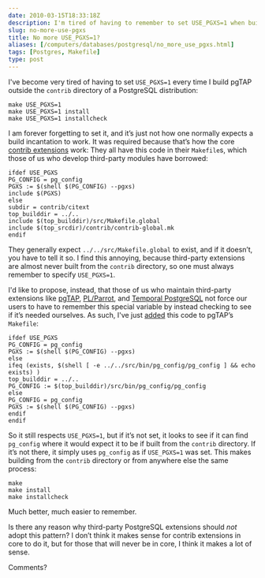 ```yaml
--- 
date: 2010-03-15T18:33:18Z
description: I'm tired of having to remember to set USE_PGXS=1 when building third-party PostgreSQL extensions like pgTAP. Aren’t you?
slug: no-more-use-pgxs
title: No more USE_PGXS=1?
aliases: [/computers/databases/postgresql/no_more_use_pgxs.html]
tags: [Postgres, Makefile]
type: post
---
```


<p>I've become very tired of having to set <code>USE_PGXS=1</code> every time I build pgTAP outside the <code>contrib</code> directory of a PostgreSQL distribution:</p>

<pre><code>make USE_PGXS=1
make USE_PGXS=1 install
make USE_PGXS=1 installcheck
</code></pre>

<p>I am forever forgetting to set it, and it’s just not how one normally expects
a build incantation to work. It was required because that’s how the core
<a href="http://www.postgresql.org/docs/8.4/static/contrib.html" title="PostgreSQL Documentation: “Additional Supplied Modules”">contrib extensions</a> work: They all have
this code in their <code>Makefile</code>s, which those of us who develop third-party
modules have borrowed:</p>

<pre><code>ifdef USE_PGXS
PG_CONFIG = pg_config
PGXS := $(shell $(PG_CONFIG) --pgxs)
include $(PGXS)
else
subdir = contrib/citext
top_builddir = ../..
include $(top_builddir)/src/Makefile.global
include $(top_srcdir)/contrib/contrib-global.mk
endif
</code></pre>

<p>They generally expect <code>../../src/Makefile.global</code> to exist, and if it doesn’t,
you have to tell it so. I find this annoying, because third-party extensions
are almost never built from the <code>contrib</code> directory, so one must always remember to specify <code>USE_PGXS=1</code>.</p>

<p>I'd like to propose, instead, that those of us who maintain third-party extensions like <a href="http://pgtap.org">pgTAP</a>, <a href="http://github.com/leto/plparrot/">PL/Parrot</a>, and <a href="http://temporal.projects.postgresql.org/">Temporal PostgreSQL</a> not force our users to have to remember this special variable by instead checking to see if it’s needed ourselves. As such, I've just <a href="http://github.com/theory/pgtap/commit/400db6d2db7ebabb90fbc528100bb9e518f7fbc3">added</a> this code to pgTAP’s <code>Makefile</code>:</p>

<pre><code>ifdef USE_PGXS
PG_CONFIG = pg_config
PGXS := $(shell $(PG_CONFIG) --pgxs)
else
ifeq (exists, $(shell [ -e ../../src/bin/pg_config/pg_config ] &amp;&amp; echo exists) ) 
top_builddir = ../..
PG_CONFIG := $(top_builddir)/src/bin/pg_config/pg_config
else
PG_CONFIG = pg_config
PGXS := $(shell $(PG_CONFIG) --pgxs)
endif
endif
</code></pre>

<p>So it still respects <code>USE_PGXS=1</code>, but if it’s not set, it looks to see if it
can find <code>pg_config</code> where it would expect it to be if built from the
<code>contrib</code> directory. If it’s not there, it simply uses <code>pg_config</code> as if
<code>USE_PGXS=1</code> was set. This makes building from the <code>contrib</code> directory or from
anywhere else the same process:</p>

<pre><code>make
make install
make installcheck
</code></pre>

<p>Much better, much easier to remember.</p>

<p>Is there any reason why third-party PostgreSQL extensions should <em>not</em> adopt this pattern? I don’t think it makes sense for contrib extensions in core to do it, but for those that will never be in core, I think it makes a lot of sense.</p>

<p>Comments?</p>
